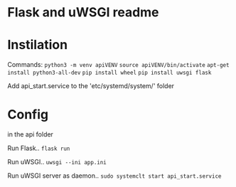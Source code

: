 # Flask and uWSGI readme

# Instilation
Commands:
`python3 -m venv apiVENV`
`source apiVENV/bin/activate`
`apt-get install python3-all-dev`
`pip install wheel`
`pip install uwsgi flask`

Add api_start.service to the 'etc/systemd/system/' folder

# Config
in the api folder

Run Flask..
`flask run`

Run uWSGI..
`uwsgi --ini app.ini`

Run uWSGI server as daemon..
`sudo systemclt start api_start.service`